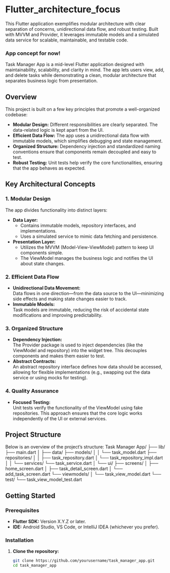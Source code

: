 # Flutter_architecture_focus
This Flutter application exemplifies modular architecture with clear separation of concerns, unidirectional data flow, and robust testing. Built with MVVM and Provider, it leverages immutable models and a simulated data service for scalable, maintainable, and testable code.

### App concept for now!

Task Manager App is a mid-level Flutter application designed with maintainability, scalability, and clarity in mind. The app lets users view, add, and delete tasks while demonstrating a clean, modular architecture that separates business logic from presentation.

## Overview

This project is built on a few key principles that promote a well-organized codebase:

- **Modular Design:** Different responsibilities are clearly separated. The data-related logic is kept apart from the UI.
- **Efficient Data Flow:** The app uses a unidirectional data flow with immutable models, which simplifies debugging and state management.
- **Organized Structure:** Dependency injection and standardized naming conventions ensure that components remain decoupled and easy to test.
- **Robust Testing:** Unit tests help verify the core functionalities, ensuring that the app behaves as expected.

## Key Architectural Concepts

### 1. Modular Design
The app divides functionality into distinct layers:
- **Data Layer:**  
  - Contains immutable models, repository interfaces, and implementations.
  - Uses a simulated service to mimic data fetching and persistence.
- **Presentation Layer:**  
  - Utilizes the MVVM (Model-View-ViewModel) pattern to keep UI components simple.
  - The ViewModel manages the business logic and notifies the UI about state changes.

### 2. Efficient Data Flow
- **Unidirectional Data Movement:**  
  Data flows in one direction—from the data source to the UI—minimizing side effects and making state changes easier to track.
- **Immutable Models:**  
  Task models are immutable, reducing the risk of accidental state modifications and improving predictability.

### 3. Organized Structure
- **Dependency Injection:**  
  The Provider package is used to inject dependencies (like the ViewModel and repository) into the widget tree. This decouples components and makes them easier to test.
- **Abstract Contracts:**  
  An abstract repository interface defines how data should be accessed, allowing for flexible implementations (e.g., swapping out the data service or using mocks for testing).

### 4. Quality Assurance
- **Focused Testing:**  
  Unit tests verify the functionality of the ViewModel using fake repositories. This approach ensures that the core logic works independently of the UI or external services.

## Project Structure

Below is an overview of the project’s structure:
Task Manager App/
├── lib/
    ├── main.dart
│   ├── data/
        ├── models/
│   │       └── task_model.dart
        ├── repositories/
│   │       ├── task_repository.dart
        │   └── task_repository_impl.dart
│   │   └── services/
            └── task_service.dart
│   └── ui/
        ├── screens/
│           ├── home_screen.dart
        │   ├── task_detail_screen.dart
│           └── add_task_screen.dart
        └── viewmodels/
│           └── task_view_model.dart
└── test/
    └── task_view_model_test.dart


## Getting Started

### Prerequisites
- **Flutter SDK:** Version X.Y.Z or later.
- **IDE:** Android Studio, VS Code, or IntelliJ IDEA (whichever you prefer).

### Installation
1. **Clone the repository:**
   ```bash
   git clone https://github.com/yourusername/task_manager_app.git
   cd task_manager_app

